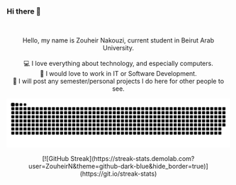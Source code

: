 ### Hi there 👋

<br>
<p align="center">
  Hello, my name is Zouheir Nakouzi, current student in Beirut Arab University.
  <br>
  <br>
  💻 I love everything about technology, and especially computers.
  <br>
  💼 I would love to work in IT or Software Development.
  <br>
  💾 I will post any semester/personal projects I do here for other people to see.
</p>

![snake gif](https://github.com/ZouheirN/ZouheirN/blob/output/github-contribution-grid-snake.svg)

<p align="center"> 
  <img align="left" ![GitHub Stats](https://github-readme-stats.vercel.app/api?username=ZouheirN&theme=github_dark&hide_border=true) />
  [![GitHub Streak](https://streak-stats.demolab.com?user=ZouheirN&theme=github-dark-blue&hide_border=true)](https://git.io/streak-stats)
</p>

